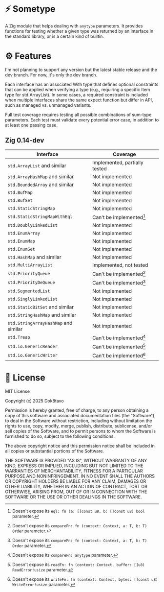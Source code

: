 # ⚡ Sometype

A Zig module that helps dealing with `anytype` parameters. It provides functions for testing 
whether a given type was returned by an interface in the standard library, or is a certain kind of
builtin.

# ⚙️ Features

I'm not planning to support any version but the latest stable release and the dev branch. For now,
it's only the dev branch.

Each interface has an associated With type that defines optional constraints that can be applied
when verifying a type (e.g., requiring a specific Item type for std.ArrayList). In some cases, a
required constraint is included when multiple interfaces share the same expect function but differ
in API, such as managed vs. unmanaged variants.

Full test coverage requires testing all possible combinations of sum-type parameters. Each test must validate every potential error case, in addition to at least one passing case.

## Zig 0.14-dev

| Interface                            | Coverage                      |
|--------------------------------------|-------------------------------|
| `std.ArrayList` and similar          | Implemented, partially tested |
| `std.ArrayHashMap` and similar       | Not implemented               |
| `std.BoundedArray` and similar       | Not implemented               |
| `std.BufMap`                         | Not implemented               |
| `std.BufSet`                         | Not implemented               |
| `std.StaticStringMap`                | Not implemented               |
| `std.StaticStringMapWithEql`         | Can't be implemented[^1]      |
| `std.DoublyLinkedList`               | Not implemented               |
| `std.EnumArray`                      | Not implemented               |
| `std.EnumMap`                        | Not implemented               |
| `std.EnumSet`                        | Not implemented               |
| `std.HashMap` and similar            | Not implemented               |
| `std.MultiArrayList`                 | Implemented, not tested       |
| `std.PriorityQueue`                  | Can't be implemented[^2]      |
| `std.PriorityDeQueue`                | Can't be implemented[^2]      |
| `std.SegmentedList`                  | Not implemented               |
| `std.SinglyLinkedList`               | Not implemented               |
| `std.StaticBitSet` and similar       | Not implemented               |
| `std.StringHashMap` and similar      | Not implemented               |
| `std.StringArrayHashMap` and similar | Not implemented               |
| `std.Treap`                          | Can't be implemented[^3]      |
| `std.io.GenericReader`               | Can't be implemented[^4]      |
| `std.io.GenericWriter`               | Can't be implemented[^5]      |

[^1]: Doesn't expose its `eql: fn (a: []const u8, b: []const u8) bool` parameter.
[^2]: Doesn't expose its `compareFn: fn (context: Context, a: T, b: T) Order` parameter.
[^3]: Doesn't expose its `compareFn: anytype` parameter.
[^4]: Doesn't expose its `readFn: fn (context: Context, buffer: []u8) ReadError!usize` parameter.
[^5]: Doesn't expose its `writeFn: fn (context: Context, bytes: []const u8) WriteError!usize` parameter.


# 📃 License

MIT License

Copyright (c) 2025 Dok8tavo

Permission is hereby granted, free of charge, to any person obtaining a copy
of this software and associated documentation files (the "Software"), to deal
in the Software without restriction, including without limitation the rights
to use, copy, modify, merge, publish, distribute, sublicense, and/or sell
copies of the Software, and to permit persons to whom the Software is
furnished to do so, subject to the following conditions:

The above copyright notice and this permission notice shall be included in all
copies or substantial portions of the Software.

THE SOFTWARE IS PROVIDED "AS IS", WITHOUT WARRANTY OF ANY KIND, EXPRESS OR
IMPLIED, INCLUDING BUT NOT LIMITED TO THE WARRANTIES OF MERCHANTABILITY,
FITNESS FOR A PARTICULAR PURPOSE AND NONINFRINGEMENT. IN NO EVENT SHALL THE
AUTHORS OR COPYRIGHT HOLDERS BE LIABLE FOR ANY CLAIM, DAMAGES OR OTHER
LIABILITY, WHETHER IN AN ACTION OF CONTRACT, TORT OR OTHERWISE, ARISING FROM,
OUT OF OR IN CONNECTION WITH THE SOFTWARE OR THE USE OR OTHER DEALINGS IN THE
SOFTWARE.
